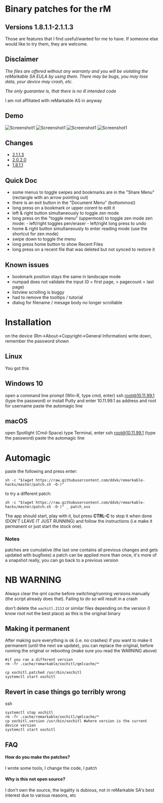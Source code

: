 # Binary patches for the rM

## Versions 1.8.1.1-2.1.1.3
Those are features that I find useful/wanted for me to have. If someone else would like to try them, they are welcome.


## Disclaimer
*The files are offered without any warranty and you will be violating the reMarkable SA EULA by using them.
There may be bugs, you may lose data, your device may crash, etc.*

*The only guarantee is, that there is no ill intended code*

I am not affiliated with reMarkable AS in anyway

## Demo

![Screenshot1](docs/images/screenshot_2020_bookmarks.png)
![Screenshot1](docs/images/screenshot_2011_numpad.png)
![Screenshot1](docs/images/screenshot_share.png)
![Screenshot1](docs/images/screenshot_recent_files.png)

## Changes
- [2.1.1.3](patches/2113/readme.md)
- [2.0.2.0](patches/2020/readme.md)
- [1.8.1.1](patches/1811/readme.md)


## Quick Doc
- some menus to toggle swipes and bookmarks are in the "Share Menu" (rectangle with an arrow pointing out)
- there is an exit button in the "Document Menu" (bottommost)
- long press on a bookmark or upper corent to edit it
- left & right button simultaneously to toggle zen mode
- long press on the "toggle menu" (uppermost) to toggle zen mode
    zen mode:
        - left/right toggles pen/eraser
        - left/right long press to undo
- home  & right button simultaneously to enter reading mode (use the shortcut for zen mode)
- swipe down to toggle the menu
- long press home button to show Recent Files
- long press on a recent file that was deleted but not synced to restore it

## Known issues
- bookmark position stays the same in landscape mode
- numpad does not validate the input (0 = first page, > pagecount = last page)
- listview scrolling is buggy
- had to remove the tooltips / tutorial
- dialog for filename / mesage body no longer scrollable

# Installation
on the device (Rm->About->Copyright->General Information) write down, remember the password shown


## Linux
You got this


## Windows 10
open a command line prompt (Win-R, type cmd, enter)
ssh root@10.11.99.1 (type the password)
or install Putty and enter 10.11.99.1 as address and root for username
paste the automagic line

## macOS
open Spotlight (Cmd-Space) type Terminal, enter
ssh root@10.11.99.1 (type the password)
paste the automagic line

# Automagic
paste the following and press enter:
```
sh -c "$(wget https://raw.githubusercontent.com/ddvk/remarkable-hacks/master/patch.sh -O-)" 
```
to try a different patch:

```
sh -c "$(wget https://raw.githubusercontent.com/ddvk/remarkable-hacks/master/patch.sh -O-)" _ patch_xxx 
```
The app should start, play with it, but press **CTRL-C** to stop it when done (DON'T LEAVE IT JUST RUNNING) and follow the instructions (i.e make it permanent or just start the stock one). 

### Notes
patches are cumulative (the last one contains all previous changes and gets updated with bugfixes)
a patch can be applied more than once, it's more of a snapshot really, you can go back to a previous version


# NB WARNING
Always clear the qml cache before switching/running versions manually (the script already does that). Failing to do so will result in a crash

don't delete the `xochitl.2113` or similar files depending on the version (I know root not the best place) as this is the original binary

## Making it permanent

After making sure everything is ok (i.e. no crashes) if you want to make it permanent (until the next sw update), you can replace the original, before running the original or rebooting (make sure you read the WARNING above)
```
#if you ran a different version
rm -fr .cache/remarkable/xochitl/qmlcache/*

cp xochitl.patched /usr/bin/xochitl
systemctl start xochitl
```


## Revert in case things go terribly wrong
ssh
```
systemctl stop xochitl
rm -fr .cache/remarkable/xochitl/qmlcache/*
cp xochitl.version /usr/bin/xochitl #where version is the current device version
systemctl start xochitl
```


## FAQ

#### How do you make the patches?
I wrote some tools, I change the code, I patch

#### Why is this not open source?
I don't own the source, the legality is dubious, not in reMarkable SA's best interest due to various reasons, etc
